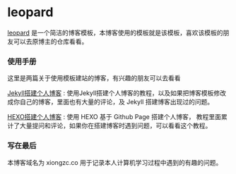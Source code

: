 # leopard

[leopard](http://baixin.io) 是一个简洁的博客模板，本博客使用的模板就是该模板，喜欢该模板的朋友可以去原博主的仓库看看。
### 使用手册

这里是两篇关于使用模板建站的博客，有兴趣的朋友可以去看看

[Jekyll搭建个人博客](http://baixin.io/2016/10/jekyll_tutorials1/)  :  使用Jekyll搭建个人博客的教程，以及如果把博客模板修改成你自己的博客，里面也有大量的评论，及 Jekyll 搭建博客出现过的问题。

[HEXO搭建个人博客](http://baixin.io/2015/08/HEXO%E6%90%AD%E5%BB%BA%E4%B8%AA%E4%BA%BA%E5%8D%9A%E5%AE%A2/) : 使用 HEXO 基于 Github Page 搭建个人博客， 教程里面累计了大量提问和评论，如果你在搭建博客时遇到问题，可以看看这个教程。 

### 写在最后

本博客域名为  xiongzc.co  用于记录本人计算机学习过程中遇到的有趣的问题。